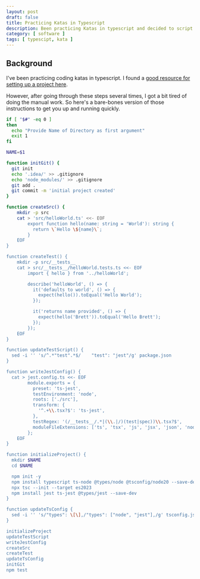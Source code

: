 ```yaml
---
layout: post
draft: false
title: Practicing Katas in Typescript
description: Been practicing Katas in typescript and decided to script basic project creation
category: [ software ]
tags: [ typescipt, kata ]
---
```


## Background
I've been practicing coding katas in typescript. I found a [good resource for setting up a project here](https://blog.alexrusin.com/setting-up-a-modern-node-js-project-with-typescript-and-jest/).

However, after going through these steps several times, I got a bit tired of doing the manual work. So here's a
bare-bones version of those instructions to get you up and running quickly.


```bash
if [ "$#" -eq 0 ]
then
  echo "Provide Name of Directory as first argument"
  exit 1
fi

NAME=$1

function initGit() {
  git init
  echo '.idea/' >> .gitignore
  echo 'node_modules/' >> .gitignore
  git add .
  git commit -m 'initial project created'
}

function createSrc() {
    mkdir -p src
    cat > 'src/helloWorld.ts' <<- EOF
		export function hello(name: string = 'World'): string {
		  return \`Hello \${name}\`;
		}
	EOF
}

function createTest() {
    mkdir -p src/__tests__
    cat > src/__tests__/helloWorld.tests.ts <<- EOF
		import { hello } from '../helloWorld';

		describe('helloWorld', () => {
		  it('defaults to world', () => {
		    expect(hello()).toEqual('Hello World');
		  });

		  it('returns name provided', () => {
		    expect(hello('Brett')).toEqual('Hello Brett');
		  });
		});
	EOF
}

function updateTestScript() {
  sed -i '' 's/^.*"test".*$/    "test": "jest"/g' package.json
}

function writeJestConfig() {
  cat > jest.config.ts <<- EOF
		module.exports = {
		  preset: 'ts-jest',
		  testEnvironment: 'node',
		  roots: ['./src'],
 		  transform: {
		    '^.+\\.tsx?$': 'ts-jest',
		  },
		  testRegex: '(/__tests__/.*|(\\.|/)(test|spec))\\.tsx?$',
		  moduleFileExtensions: ['ts', 'tsx', 'js', 'jsx', 'json', 'node'],
		};
	EOF
}

function initializeProject() {
  mkdir $NAME
  cd $NAME

  npm init -y
  npm install typescript ts-node @types/node @tsconfig/node20 --save-dev
  npx tsc --init --target es2023
  npm install jest ts-jest @types/jest --save-dev
}

function updateTsConfig {
  sed -i '' 's/"types": \[\],/"types": ["node", "jest"],/g' tsconfig.json
}

initializeProject
updateTestScript
writeJestConfig
createSrc
createTest
updateTsConfig
initGit
npm test
```
